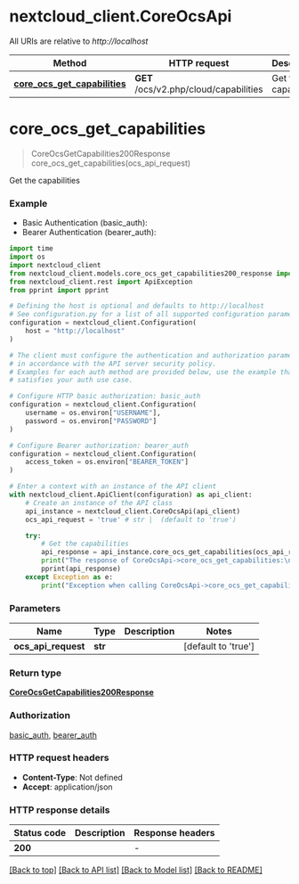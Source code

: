 # nextcloud_client.CoreOcsApi

All URIs are relative to *http://localhost*

Method | HTTP request | Description
------------- | ------------- | -------------
[**core_ocs_get_capabilities**](CoreOcsApi.md#core_ocs_get_capabilities) | **GET** /ocs/v2.php/cloud/capabilities | Get the capabilities


# **core_ocs_get_capabilities**
> CoreOcsGetCapabilities200Response core_ocs_get_capabilities(ocs_api_request)

Get the capabilities

### Example

* Basic Authentication (basic_auth):
* Bearer Authentication (bearer_auth):
```python
import time
import os
import nextcloud_client
from nextcloud_client.models.core_ocs_get_capabilities200_response import CoreOcsGetCapabilities200Response
from nextcloud_client.rest import ApiException
from pprint import pprint

# Defining the host is optional and defaults to http://localhost
# See configuration.py for a list of all supported configuration parameters.
configuration = nextcloud_client.Configuration(
    host = "http://localhost"
)

# The client must configure the authentication and authorization parameters
# in accordance with the API server security policy.
# Examples for each auth method are provided below, use the example that
# satisfies your auth use case.

# Configure HTTP basic authorization: basic_auth
configuration = nextcloud_client.Configuration(
    username = os.environ["USERNAME"],
    password = os.environ["PASSWORD"]
)

# Configure Bearer authorization: bearer_auth
configuration = nextcloud_client.Configuration(
    access_token = os.environ["BEARER_TOKEN"]
)

# Enter a context with an instance of the API client
with nextcloud_client.ApiClient(configuration) as api_client:
    # Create an instance of the API class
    api_instance = nextcloud_client.CoreOcsApi(api_client)
    ocs_api_request = 'true' # str |  (default to 'true')

    try:
        # Get the capabilities
        api_response = api_instance.core_ocs_get_capabilities(ocs_api_request)
        print("The response of CoreOcsApi->core_ocs_get_capabilities:\n")
        pprint(api_response)
    except Exception as e:
        print("Exception when calling CoreOcsApi->core_ocs_get_capabilities: %s\n" % e)
```



### Parameters

Name | Type | Description  | Notes
------------- | ------------- | ------------- | -------------
 **ocs_api_request** | **str**|  | [default to &#39;true&#39;]

### Return type

[**CoreOcsGetCapabilities200Response**](CoreOcsGetCapabilities200Response.md)

### Authorization

[basic_auth](../README.md#basic_auth), [bearer_auth](../README.md#bearer_auth)

### HTTP request headers

 - **Content-Type**: Not defined
 - **Accept**: application/json

### HTTP response details
| Status code | Description | Response headers |
|-------------|-------------|------------------|
**200** |  |  -  |

[[Back to top]](#) [[Back to API list]](../README.md#documentation-for-api-endpoints) [[Back to Model list]](../README.md#documentation-for-models) [[Back to README]](../README.md)

